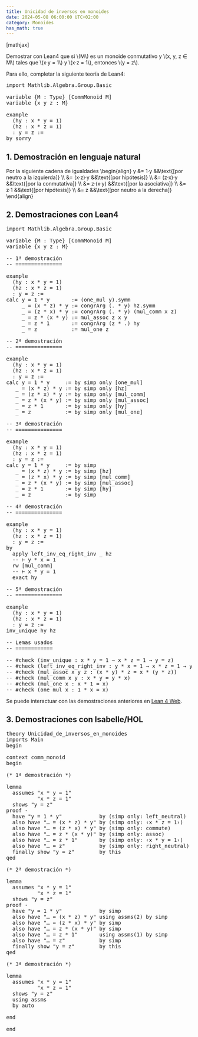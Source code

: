 ```yaml
---
title: Unicidad de inversos en monoides
date: 2024-05-08 06:00:00 UTC+02:00
category: Monoides
has_math: true
---
```


[mathjax]

Demostrar con Lean4 que si \\(M\\) es un monoide conmutativo y \\(x, y, z ∈ M\\) tales que \\(x·y = 1\\) y \\(x·z = 1\\), entonces \\(y = z\\).

Para ello, completar la siguiente teoría de Lean4:

<pre lang="lean">
import Mathlib.Algebra.Group.Basic

variable {M : Type} [CommMonoid M]
variable {x y z : M}

example
  (hy : x * y = 1)
  (hz : x * z = 1)
  : y = z :=
by sorry
</pre>
<!--more-->

<h2>1. Demostración en lenguaje natural</h2>

Por la siguiente cadena de igualdades
\\begin{align}
   y &= 1·y          &&\\text{[por neutro a la izquierda]} \\\\
     &= (x·z)·y      &&\\text{[por hipótesis]} \\\\
     &= (z·x)·y      &&\\text{[por la conmutativa]} \\\\
     &= z·(x·y)      &&\\text{[por la asociativa]} \\\\
     &= z·1          &&\\text{[por hipótesis]} \\\\
     &= z            &&\\text{[por neutro a la derecha]}
\\end{align}

<h2>2. Demostraciones con Lean4</h2>

<pre lang="lean">
import Mathlib.Algebra.Group.Basic

variable {M : Type} [CommMonoid M]
variable {x y z : M}

-- 1ª demostración
-- ===============

example
  (hy : x * y = 1)
  (hz : x * z = 1)
  : y = z :=
calc y = 1 * y       := (one_mul y).symm
     _ = (x * z) * y := congrArg (. * y) hz.symm
     _ = (z * x) * y := congrArg (. * y) (mul_comm x z)
     _ = z * (x * y) := mul_assoc z x y
     _ = z * 1       := congrArg (z * .) hy
     _ = z           := mul_one z

-- 2ª demostración
-- ===============

example
  (hy : x * y = 1)
  (hz : x * z = 1)
  : y = z :=
calc y = 1 * y     := by simp only [one_mul]
   _ = (x * z) * y := by simp only [hz]
   _ = (z * x) * y := by simp only [mul_comm]
   _ = z * (x * y) := by simp only [mul_assoc]
   _ = z * 1       := by simp only [hy]
   _ = z           := by simp only [mul_one]

-- 3ª demostración
-- ===============

example
  (hy : x * y = 1)
  (hz : x * z = 1)
  : y = z :=
calc y = 1 * y     := by simp
   _ = (x * z) * y := by simp [hz]
   _ = (z * x) * y := by simp [mul_comm]
   _ = z * (x * y) := by simp [mul_assoc]
   _ = z * 1       := by simp [hy]
   _ = z           := by simp

-- 4ª demostración
-- ===============

example
  (hy : x * y = 1)
  (hz : x * z = 1)
  : y = z :=
by
  apply left_inv_eq_right_inv _ hz
  -- ⊢ y * x = 1
  rw [mul_comm]
  -- ⊢ x * y = 1
  exact hy

-- 5ª demostración
-- ===============

example
  (hy : x * y = 1)
  (hz : x * z = 1)
  : y = z :=
inv_unique hy hz

-- Lemas usados
-- ============

-- #check (inv_unique : x * y = 1 → x * z = 1 → y = z)
-- #check (left_inv_eq_right_inv : y * x = 1 → x * z = 1 → y = z)
-- #check (mul_assoc x y z : (x * y) * z = x * (y * z))
-- #check (mul_comm x y : x * y = y * x)
-- #check (mul_one x : x * 1 = x)
-- #check (one_mul x : 1 * x = x)
</pre>

Se puede interactuar con las demostraciones anteriores en [Lean 4 Web](https://live.lean-lang.org/#url=https://raw.githubusercontent.com/jaalonso/Calculemus2/main/src/Unicidad_de_inversos_en_monoides.lean).

<h2>3. Demostraciones con Isabelle/HOL</h2>

<pre lang="isar">
theory Unicidad_de_inversos_en_monoides
imports Main
begin

context comm_monoid
begin

(* 1ª demostración *)

lemma
  assumes "x * y = 1"
          "x * z = 1"
  shows "y = z"
proof -
  have "y = 1 * y"            by (simp only: left_neutral)
  also have "… = (x * z) * y" by (simp only: ‹x * z = 1›)
  also have "… = (z * x) * y" by (simp only: commute)
  also have "… = z * (x * y)" by (simp only: assoc)
  also have "… = z * 1"       by (simp only: ‹x * y = 1›)
  also have "… = z"           by (simp only: right_neutral)
  finally show "y = z"        by this
qed

(* 2ª demostración *)

lemma
  assumes "x * y = 1"
          "x * z = 1"
  shows "y = z"
proof -
  have "y = 1 * y"            by simp
  also have "… = (x * z) * y" using assms(2) by simp
  also have "… = (z * x) * y" by simp
  also have "… = z * (x * y)" by simp
  also have "… = z * 1"       using assms(1) by simp
  also have "… = z"           by simp
  finally show "y = z"        by this
qed

(* 3ª demostración *)

lemma
  assumes "x * y = 1"
          "x * z = 1"
  shows "y = z"
  using assms
  by auto

end

end
</pre>
